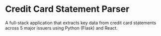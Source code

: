 # Credit Card Statement Parser

A full-stack application that extracts key data from credit card statements across 5 major issuers using Python (Flask) and React.

